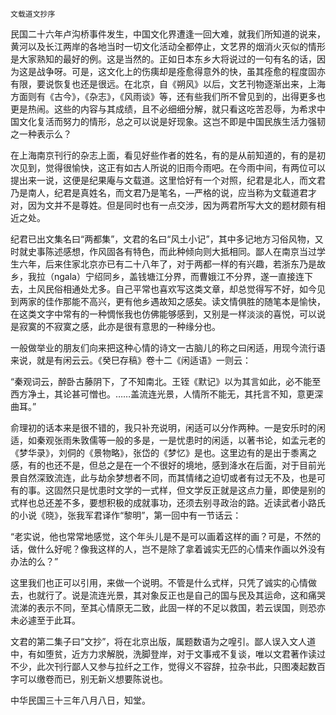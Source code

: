    文载道文抄序 

   民国二十六年卢沟桥事件发生，中国文化界遭逢一回大难，就我们所知道的说来，黄河以及长江两岸的各地当时一切文化活动全都停止，文艺界的烟消火灭似的情形是大家熟知的最好的例。这是当然的。正如日本东乡大将说过的一句有名的话，因为这是战争呀。可是，这文化上的伤痍却是痊愈得意外的快，虽其痊愈的程度固亦有限，要说恢复也还是很远。在北京，自《朔风》以后，文艺刊物逐渐出来，上海方面则有《古今》，《杂志》，《风雨谈》等，还有些我们所不曾见到的，出得更多也更是热闹。这些的内容与其成绩，且不必细细分解，就只看这吃苦忍辱，为希求中国文化复活而努力的情形，总之可以说是好现象。这岂不即是中国民族生活力强韧之一种表示么？

   在上海南京刊行的杂志上面，看见好些作者的姓名，有的是从前知道的，有的是初次见到，觉得很愉快，这正有如古人所说的旧雨今雨吧。在今雨中间，有两位可以提出来一说，这便是纪果庵与文载道。这里恰好有一个对照，纪君是北人，而文君乃是南人，纪君是真姓名，而文君乃是笔名，—严格的说，应当称为文载道君才对，因为文并不是尊姓。但是同时也有一点交涉，因为两君所写大文的题材颇有相近之处。

   纪君已出文集名曰“两都集”，文君的名曰“风土小记”，其中多记地方习俗风物，又时就史事陈述感想，作风固各有特色，而此种倾向则大抵相同。鄙人在南京当过学生六年，后来住家北京亦已有二十八年了，对于两都一样的有兴趣，若浙东乃是故乡，我拉（ngala）宁绍同乡，盖钱塘江分界，而曹娥江不分界，遂一直接连下去，土风民俗相通处尤多。自己平常也喜欢写这类文章，却总觉得写不好，如今见到两家的佳作那能不高兴，更有他乡遇故知之感矣。读文情俱胜的随笔本是愉快，在这类文字中常有的一种惆怅我也仿佛能够感到，又别是一样淡淡的喜悦，可以说是寂寞的不寂寞之感，此亦是很有意思的一种缘分也。

   一般做举业的朋友们向来把这种心情的诗文一古脑儿的称之曰闲适，用现今流行语来说，就是有闲云云。《癸巳存稿》卷十二《闲适语》一则云：

   “秦观词云，醉卧古藤阴下，了不知南北。王铚《默记》以为其言如此，必不能至西方净土，其论甚可憎也。……盖流连光景，人情所不能无，其托言不知，意更深曲耳。”

   俞理初的话本来是很不错的，我只补充说明，闲适可以分作两种。一是安乐时的闲适，如秦观张雨朱敦儒等一般的多是，一是忧患时的闲适，以著书论，如孟元老的《梦华录》，刘侗的《景物略》，张岱的《梦忆》是也。这里边有的是出于黍离之感，有的也还不是，但总之是在一个不很好的境地，感到洚水在后面，对于目前光景自然深致流连，此与劫余梦想者不同，而其情绪之迫切或者有过无不及，也是可有的事。这固然只是忧患时文学的一式样，但文学反正就是这点力量，即使是别的式样也总还差不多，要想积极的成就事功，还须去别寻政治的路。近读武者小路氏的小说《晓》，张我军君译作“黎明”，第一回中有一节话云：

   “老实说，他也常常地感觉，这个年头儿是不是可以画着这样的画？可是，不然的话，做什么好呢？像我这样的人，岂不是除了拿着诚实无匹的心情来作画以外没有办法的么？”

   这里我们也正可以引用，来做一个说明。不管是什么式样，只凭了诚实的心情做去，也就行了。说是流连光景，其对象反正也是自己的国与民及其运命，这和痛哭流涕的表示不同，至其心情原无二致，此固一样的不足以救国，若云误国，则恐亦未必遽至于此耳。

   文君的第二集子曰“文抄”，将在北京出版，属题数语为之喤引。鄙人误入文人道中，有如堕贫，近方力求解脱，洗脚登岸，对于文事戒不复谈，唯以文君著作读过不少，此次刊行鄙人又参与拉纤之工作，觉得义不容辞，拉杂书此，只图凑起数百字可以缴卷而已，别无新义想要陈说也。

   中华民国三十三年八月八日，知堂。

